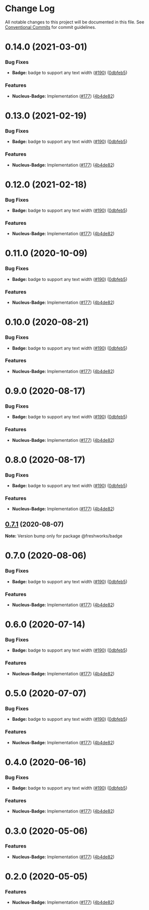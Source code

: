 # Change Log

All notable changes to this project will be documented in this file.
See [Conventional Commits](https://conventionalcommits.org) for commit guidelines.

# 0.14.0 (2021-03-01)


### Bug Fixes

* **Badge:** badge to support any text width ([#190](https://github.com/freshdesk/nucleus/issues/190)) ([0dbfeb5](https://github.com/freshdesk/nucleus/commit/0dbfeb5abb34fbf875bc9f6001d2bde558b3934a))


### Features

* **Nucleus-Badge:** Implementation  ([#177](https://github.com/freshdesk/nucleus/issues/177)) ([4b4de82](https://github.com/freshdesk/nucleus/commit/4b4de828b6e68a63194ff98e4ad08221ae1df535))





# 0.13.0 (2021-02-19)


### Bug Fixes

* **Badge:** badge to support any text width ([#190](https://github.com/freshdesk/nucleus/issues/190)) ([0dbfeb5](https://github.com/freshdesk/nucleus/commit/0dbfeb5abb34fbf875bc9f6001d2bde558b3934a))


### Features

* **Nucleus-Badge:** Implementation  ([#177](https://github.com/freshdesk/nucleus/issues/177)) ([4b4de82](https://github.com/freshdesk/nucleus/commit/4b4de828b6e68a63194ff98e4ad08221ae1df535))





# 0.12.0 (2021-02-18)


### Bug Fixes

* **Badge:** badge to support any text width ([#190](https://github.com/freshdesk/nucleus/issues/190)) ([0dbfeb5](https://github.com/freshdesk/nucleus/commit/0dbfeb5abb34fbf875bc9f6001d2bde558b3934a))


### Features

* **Nucleus-Badge:** Implementation  ([#177](https://github.com/freshdesk/nucleus/issues/177)) ([4b4de82](https://github.com/freshdesk/nucleus/commit/4b4de828b6e68a63194ff98e4ad08221ae1df535))





# 0.11.0 (2020-10-09)


### Bug Fixes

* **Badge:** badge to support any text width ([#190](https://github.com/freshdesk/nucleus/issues/190)) ([0dbfeb5](https://github.com/freshdesk/nucleus/commit/0dbfeb5abb34fbf875bc9f6001d2bde558b3934a))


### Features

* **Nucleus-Badge:** Implementation  ([#177](https://github.com/freshdesk/nucleus/issues/177)) ([4b4de82](https://github.com/freshdesk/nucleus/commit/4b4de828b6e68a63194ff98e4ad08221ae1df535))





# 0.10.0 (2020-08-21)


### Bug Fixes

* **Badge:** badge to support any text width ([#190](https://github.com/freshdesk/nucleus/issues/190)) ([0dbfeb5](https://github.com/freshdesk/nucleus/commit/0dbfeb5abb34fbf875bc9f6001d2bde558b3934a))


### Features

* **Nucleus-Badge:** Implementation  ([#177](https://github.com/freshdesk/nucleus/issues/177)) ([4b4de82](https://github.com/freshdesk/nucleus/commit/4b4de828b6e68a63194ff98e4ad08221ae1df535))





# 0.9.0 (2020-08-17)


### Bug Fixes

* **Badge:** badge to support any text width ([#190](https://github.com/freshdesk/nucleus/issues/190)) ([0dbfeb5](https://github.com/freshdesk/nucleus/commit/0dbfeb5abb34fbf875bc9f6001d2bde558b3934a))


### Features

* **Nucleus-Badge:** Implementation  ([#177](https://github.com/freshdesk/nucleus/issues/177)) ([4b4de82](https://github.com/freshdesk/nucleus/commit/4b4de828b6e68a63194ff98e4ad08221ae1df535))





# 0.8.0 (2020-08-17)


### Bug Fixes

* **Badge:** badge to support any text width ([#190](https://github.com/freshdesk/nucleus/issues/190)) ([0dbfeb5](https://github.com/freshdesk/nucleus/commit/0dbfeb5abb34fbf875bc9f6001d2bde558b3934a))


### Features

* **Nucleus-Badge:** Implementation  ([#177](https://github.com/freshdesk/nucleus/issues/177)) ([4b4de82](https://github.com/freshdesk/nucleus/commit/4b4de828b6e68a63194ff98e4ad08221ae1df535))





## [0.7.1](https://github.com/freshdesk/nucleus/compare/@freshworks/badge@0.7.0...@freshworks/badge@0.7.1) (2020-08-07)

**Note:** Version bump only for package @freshworks/badge





# 0.7.0 (2020-08-06)


### Bug Fixes

* **Badge:** badge to support any text width ([#190](https://github.com/freshdesk/nucleus/issues/190)) ([0dbfeb5](https://github.com/freshdesk/nucleus/commit/0dbfeb5abb34fbf875bc9f6001d2bde558b3934a))


### Features

* **Nucleus-Badge:** Implementation  ([#177](https://github.com/freshdesk/nucleus/issues/177)) ([4b4de82](https://github.com/freshdesk/nucleus/commit/4b4de828b6e68a63194ff98e4ad08221ae1df535))





# 0.6.0 (2020-07-14)


### Bug Fixes

* **Badge:** badge to support any text width ([#190](https://github.com/freshdesk/nucleus/issues/190)) ([0dbfeb5](https://github.com/freshdesk/nucleus/commit/0dbfeb5abb34fbf875bc9f6001d2bde558b3934a))


### Features

* **Nucleus-Badge:** Implementation  ([#177](https://github.com/freshdesk/nucleus/issues/177)) ([4b4de82](https://github.com/freshdesk/nucleus/commit/4b4de828b6e68a63194ff98e4ad08221ae1df535))





# 0.5.0 (2020-07-07)


### Bug Fixes

* **Badge:** badge to support any text width ([#190](https://github.com/freshdesk/nucleus/issues/190)) ([0dbfeb5](https://github.com/freshdesk/nucleus/commit/0dbfeb5abb34fbf875bc9f6001d2bde558b3934a))


### Features

* **Nucleus-Badge:** Implementation  ([#177](https://github.com/freshdesk/nucleus/issues/177)) ([4b4de82](https://github.com/freshdesk/nucleus/commit/4b4de828b6e68a63194ff98e4ad08221ae1df535))





# 0.4.0 (2020-06-16)


### Bug Fixes

* **Badge:** badge to support any text width ([#190](https://github.com/freshdesk/nucleus/issues/190)) ([0dbfeb5](https://github.com/freshdesk/nucleus/commit/0dbfeb5abb34fbf875bc9f6001d2bde558b3934a))


### Features

* **Nucleus-Badge:** Implementation  ([#177](https://github.com/freshdesk/nucleus/issues/177)) ([4b4de82](https://github.com/freshdesk/nucleus/commit/4b4de828b6e68a63194ff98e4ad08221ae1df535))





# 0.3.0 (2020-05-06)


### Features

* **Nucleus-Badge:** Implementation  ([#177](https://github.com/freshdesk/nucleus/issues/177)) ([4b4de82](https://github.com/freshdesk/nucleus/commit/4b4de828b6e68a63194ff98e4ad08221ae1df535))





# 0.2.0 (2020-05-05)


### Features

* **Nucleus-Badge:** Implementation  ([#177](https://github.com/freshdesk/nucleus/issues/177)) ([4b4de82](https://github.com/freshdesk/nucleus/commit/4b4de828b6e68a63194ff98e4ad08221ae1df535))
